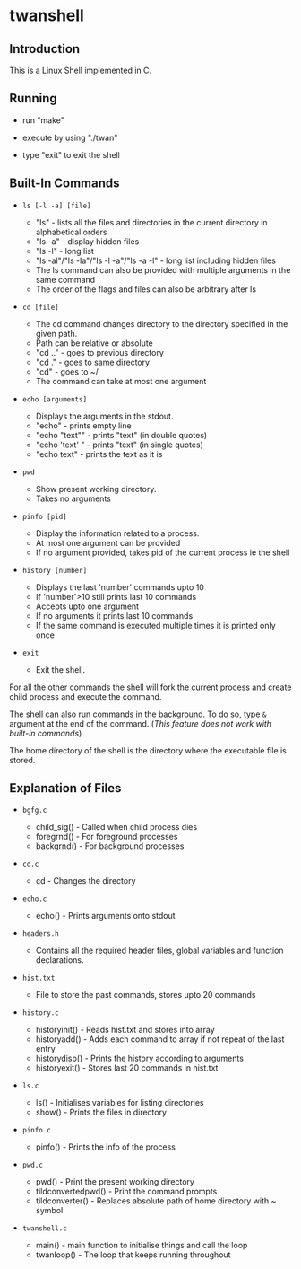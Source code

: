 # twanshell

## Introduction

This is a Linux Shell implemented in C.


## Running

- run "make"

- execute by using "./twan"

- type "exit" to exit the shell

## Built-In Commands

- `ls [-l -a] [file]`

  * "ls" - lists all the files and directories in the current directory in alphabetical orders
  * "ls -a" - display hidden files
  * "ls -l" - long list
  * "ls -al"/"ls -la"/"ls -l -a"/"ls -a -l" - long list including hidden files
  * The ls command can also be provided with multiple arguments in the same command
  * The order of the flags and files can also be arbitrary after ls


- `cd [file]`

  * The cd command changes directory to the directory specified in the given path.
  * Path can be relative or absolute
  * "cd .." - goes to previous directory
  * "cd ." - goes to same directory  
  * "cd" - goes to ~/
  * The command can take at most one argument

- `echo [arguments]`

  * Displays the arguments in the stdout.
  * "echo" - prints empty line
  * "echo "text"" - prints "text" (in double quotes)
  * "echo 'text' " - prints "text" (in single quotes)
  * "echo text" - prints the text as it is

- `pwd`

  * Show present working directory.
  * Takes no arguments

- `pinfo [pid]`

  * Display the information related to a process.
  * At most one argument can be provided
  * If no argument provided, takes pid of the current process ie the shell

- `history [number]`

  * Displays the last 'number' commands upto 10
  * If 'number'>10 still prints last 10 commands
  * Accepts upto one argument
  * If no arguments it prints last 10 commands
  * If the same command is executed multiple times it is printed only once

- `exit`

  * Exit the shell.


For all the other commands the shell will fork the current process and create child process and execute the command.

The shell can also run commands in the background. To do so, type `&` argument at the end of the command. (_This feature does not work with built-in commands_)

The home directory of the shell is the directory where the executable file is stored.

## Explanation of Files

- `bgfg.c`
  * child_sig() - Called when child process dies
  * foregrnd() - For foreground processes
  * backgrnd() - For background processes

- `cd.c`
  * cd - Changes the directory

- `echo.c` 
  * echo() - Prints arguments onto stdout

- `headers.h`
  * Contains all the required header files, global variables and function declarations.

- `hist.txt`
  * File to store the past commands, stores upto 20 commands

- `history.c`
  * historyinit() - Reads hist.txt and stores into array
  * historyadd() - Adds each command to array if not repeat of the last entry
  * historydisp() - Prints the history according to arguments
  * historyexit() - Stores last 20 commands in hist.txt

- `ls.c`
  * ls() - Initialises variables for listing directories
  * show() - Prints the files in directory

- `pinfo.c`
  * pinfo() - Prints the info of the process
  
- `pwd.c`
  * pwd() - Print the present working directory
  * tildconvertedpwd() - Print the command prompts
  * tildconverter() - Replaces absolute path of home directory with ~ symbol

- `twanshell.c`
  * main() - main function to initialise things and call the loop
  * twanloop() - The loop that keeps running throughout



